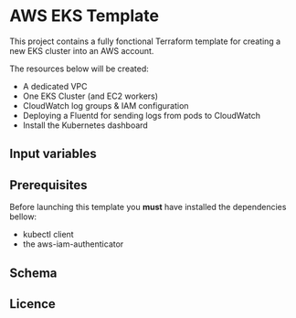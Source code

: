 # AWS EKS Template

This project contains a fully fonctional Terraform template for creating a new 
EKS cluster into an AWS account.

The resources below will be created:

- A dedicated VPC
- One EKS Cluster (and EC2 workers)
- CloudWatch log groups & IAM configuration
- Deploying a Fluentd for sending logs from pods to CloudWatch
- Install the Kubernetes dashboard

## Input variables

## Prerequisites

Before launching this template you **must** have installed the dependencies bellow:

- kubectl client
- the aws-iam-authenticator 

## Schema

## Licence

